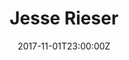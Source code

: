 ---
title: Jesse Rieser
date: 2017-11-01T23:00:00Z
content_blocks:
  - _bookshop_name: home/media-row-start
    row_alignment: between
  - _bookshop_name: home/media-feature
    width: 33
    align_y: start
    margin_y: 100
    margin_left: 25
    margin_right: 0
    title_margin_y: 25
    title_margin_left: 60
    title_margin_right: 0
    text_size: 8xl
    line_height: normal
    text_alignment: left
    text_tracking: normal
    meta_align: right
    color: cdf0d6
    meta: 'Kari Lake: Face of the New Maga Right'
    attached_collection: collections/time-kari-lake.md
    text_color: ffd49b
    font_weight: semibold
    image: https://d1sf55qlb7p6hz.cloudfront.net/rieser-lake_covers-10.jpg
    title: TIME
  - _bookshop_name: home/media-row
    row_alignment: between
  - _bookshop_name: home/modal-blog
    attached_blog: posts/souvenirs-from-paradise.md
    text_size: 2xl
    width: 33
    align_y: start
    margin_y: 100
    margin_left: 0
    margin_right: 0
    title: Souvenirs From Paradise Exhibition
    color: F3D7D7
  - _bookshop_name: home/media-feature
    width: 55
    align_y: start
    margin_y: 400
    margin_left: 0
    margin_right: 5
    title_margin_y: 15
    title_margin_left: 10
    title_margin_right: 0
    text_size: 8xl
    line_height: normal
    text_alignment: left
    text_tracking: normal
    meta_align: right
    image: https://d1sf55qlb7p6hz.cloudfront.net/rieser_mead-15.jpg
    color: D3E8EF
    attached_collection: collections/barrons-lake-mead-drought.md
    font_weight: semibold
    meta: Beyond the Drought Cover Story
    title: Barron's
    text_color: FFE9D8
  - _bookshop_name: home/media-row
    row_alignment: between
  - _bookshop_name: home/media-feature
    width: 60
    align_y: start
    margin_y: 100
    margin_left: 15
    margin_right: 0
    title_margin_y: 50
    title_margin_left: -25
    title_margin_right: 0
    text_size: 7xl
    line_height: normal
    text_alignment: left
    text_tracking: normal
    meta_align: left
    image: https://d1sf55qlb7p6hz.cloudfront.net/escalaras-2.jpg
    attached_collection: collections/antoine-s-escalaras.md
    color: E5F5B5
    title: Antoine's Escalaras
    meta: 2022 Communications Arts Photo Annual
    text_color: B4F0F7
    font_weight: semibold
  - _bookshop_name: home/media-row
    row_alignment: between
  - _bookshop_name: home/modal-blog
    attached_blog: posts/communication-arts-photography-annual-2022.md
    text_size: 2xl
    width: 25
    align_y: start
    margin_y: 50
    margin_left: 5
    margin_right: 0
    color: FCC8CC
    title: 2022 Communication Arts Photo Annual
  - _bookshop_name: home/media-feature
    width: 40
    align_y: start
    margin_y: 300
    margin_left: 0
    margin_right: 10
    title_margin_y: 35
    title_margin_left: 0
    title_margin_right: 0
    text_size: 2xl
    line_height: normal
    text_alignment: left
    text_tracking: normal
    meta_align: right
    image: https://d1sf55qlb7p6hz.cloudfront.net/espn_booker-18.jpg
    color: D4DEE6
    attached_collection: collections/espn-devin-booker-cover-story.md
    meta: 'Devin Booker: Becoming Legendary Cover Story'
    title:
    text_color:
    font_weight:
  - _bookshop_name: home/media-row
    row_alignment: between
  - _bookshop_name: home/media-feature
    width: 60
    align_y: start
    margin_y: 400
    margin_left: 0
    margin_right: 0
    title_margin_left: 5
    title_margin_right: 0
    meta_align: left
    image: https://d1sf55qlb7p6hz.cloudfront.net/retail-cover-1.jpg
    color: F2ECDF
    attached_collection: collections/retail.md
    meta: 2015 - 2022
    title: The Changing Landscape of American Retail
    text_color: FFD38F
    text_size: 6xl
    text_alignment: left
    text_tracking: widest
    font_weight: semibold
    line_height: tight
    title_margin_y: 15
  - _bookshop_name: home/media-feature
    width: 25
    align_y: start
    margin_y: 100
    margin_left: 0
    margin_right: 0
    title_margin_y: 10
    title_margin_left: -55
    title_margin_right: 0
    text_size: 6xl
    line_height: normal
    text_alignment: left
    text_tracking: normal
    font_weight: semibold
    meta_align: right
    image: https://d1sf55qlb7p6hz.cloudfront.net/nytimes_metro-7.jpg
    color: F8CFBF
    title: The New York Times
    meta: Auctioning Off A Dead Mall
    attached_collection: collections/the-new-york-times.md
    text_color: BCF9BF
  - _bookshop_name: home/media-row
    row_alignment: between
  - _bookshop_name: home/modal-blog
    attached_blog: posts/ap-38-american-photography-annual.md
    text_size: 2xl
    width: 15
    align_y: start
    margin_y: 500
    margin_left: 15
    margin_right: 0
    title: 'AP 38: American Photography Annual'
    color: FFAAAA
  - _bookshop_name: home/media-feature
    width: 40
    align_y: start
    margin_y: 100
    margin_left: 0
    margin_right: 15
    title_margin_left: 60
    title_margin_right: 0
    title_margin_y: 30
    meta_align: right
    attached_collection: collections/phoenix.md
    meta: Torpedo London
    image: https://d1sf55qlb7p6hz.cloudfront.net/rieser_phx-recolor-2.jpg
    color: D0F4F2
    text_size: 6xl
    font_weight: semibold
    text_tracking: normal
    text_alignment: left
    line_height: normal
    title: Adobe
    text_color: FFFA8A
  - _bookshop_name: home/media-row
    row_alignment: between
  - _bookshop_name: home/media-feature
    width: 45
    align_y: start
    margin_y: 300
    margin_left: 20
    margin_right: 0
    title_margin_y: 40
    title_margin_left: 20
    title_margin_right: 0
    text_size: 6xl
    line_height: normal
    text_alignment: left
    text_tracking: normal
    font_weight: semibold
    meta_align: right
    image: https://d1sf55qlb7p6hz.cloudfront.net/rieser_folklore-17.jpg
    color: D0E5EF
    title: A Vanishing Folklore
    meta: 2012 - 2022
    attached_collection: collections/vanishing-folklore.md
    text_color: FF3939
  - _bookshop_name: home/modal-blog
    attached_blog: posts/klompching-gallery-fresh.md
    text_size: base
    width: 20
    align_y: start
    margin_y: 100
    margin_left: 0
    margin_right: 5
    title: Fresh
    color: DFEFC2
  - _bookshop_name: home/media-row
    row_alignment: between
  - _bookshop_name: home/modal-blog
    attached_blog: posts/christmas-in-america-happy-birthday-jesus-1.md
    text_size: 2xl
    width: 25
    align_y: start
    margin_y: 100
    margin_left: 5
    margin_right: 0
    title: xmas
    color: FF4B4B
  - _bookshop_name: home/media-feature
    width: 50
    align_x: start
    margin_y: 400
    image: https://d1sf55qlb7p6hz.cloudfront.net/xmas-1.jpg
    attached_collection: collections/xmas-in-america.md
    title: Christmas in America
    color: F4C8C8
    meta: "2010 - \_2019"
    margin_x:
    align_y:
    margin_left: 0
    margin_right: 10
    title_margin_left: 5
    title_margin_right:
    meta_align: right
    text_color: F7EE81
    text_size: 6xl
    text_alignment: left
    text_tracking: normal
    font_weight: semibold
    line_height: none
    title_margin_y: 15
  - _bookshop_name: home/media-row
    row_alignment: between
  - _bookshop_name: home/media-feature
    width: 50
    align_y: start
    margin_y: 300
    margin_left: 10
    margin_right: 0
    title_margin_y: 60
    title_margin_left: -20
    title_margin_right: 0
    text_size: 6xl
    line_height: normal
    text_alignment: left
    text_tracking: normal
    font_weight: semibold
    meta_align: left
    image: https://d1sf55qlb7p6hz.cloudfront.net/rieser-vox-guns-16.jpg
    color: FAF2EA
    title: Gunsmoke, Mythology, and the American Gundemic
    meta: 2021 + 2022
    attached_collection: collections/gundemic.md
    text_color: 7B9DF6
  - _bookshop_name: home/media-feature
    width: 30
    align_y: start
    margin_y: 100
    margin_left: 0
    margin_right: 0
    title_margin_y: 25
    title_margin_left: 5
    title_margin_right: 0
    text_size: 6xl
    line_height: normal
    text_alignment: left
    text_tracking: normal
    meta_align: right
    image: https://d1sf55qlb7p6hz.cloudfront.net/rieser-gunsite-27.jpg
    attached_collection: collections/wired-gunsite.md
    color: D9F4C3
    title: Wired
    meta: I Am Not a Soldier but I Have Been Trained to Kill
    text_color: FFB8FE
    font_weight: semibold
  - _bookshop_name: home/media-row
    row_alignment: between
  - _bookshop_name: home/modal-blog
    attached_blog: posts/star-geezers-on-boooooom.md
    width: 25
    align_y: start
    margin_y: 100
    margin_left: 0
    margin_right: 0
    title: Star Geezers on BOOOOOOM!
    color: FFE7C3
    text_size:
  - _bookshop_name: home/media-feature
    width: 50
    align_y: start
    margin_y: 400
    margin_left: 0
    margin_right: 15
    title_margin_y: 15
    title_margin_left: 5
    title_margin_right: 0
    text_size: 6xl
    line_height: normal
    text_alignment: left
    text_tracking: normal
    font_weight: semibold
    meta_align: left
    image: https://d1sf55qlb7p6hz.cloudfront.net/rieser-ghosttowns-31.jpg
    color: F8E4D0
    title: Vox's 100 Battles
    meta: Summoning the Ghost Town
    attached_collection: collections/vox-100-battles-ghost-towns.md
    text_color: A5F48A
  - _bookshop_name: home/media-row
    row_alignment: between
  - _bookshop_name: home/media-feature
    width: 45
    align_x: end
    margin_y: 300
    image: https://d1sf55qlb7p6hz.cloudfront.net/stargeezers-1.jpg
    attached_collection: collections/star-geezers.md
    title: The Star Geezers
    color: 9bbad5
    meta: "Condor\_Airlines (Germany)"
    margin_x:
    align_y:
    margin_left: 25
    margin_right:
    title_margin_left: 70
    title_margin_right: 0
    meta_align: left
    text_color: F38EFF
    text_size: 6xl
    text_alignment: left
    text_tracking: normal
    font_weight: semibold
    line_height: none
    title_margin_y: 15
  - _bookshop_name: home/modal-blog
    attached_blog: posts/the-photo-banter.md
    text_size: 6xl
    width: 15
    align_y: start
    margin_y: 100
    margin_left: 0
    margin_right: 5
    title: The Photo Banter
    color: 0CA5E5
  - _bookshop_name: home/media-row
    row_alignment: between
  - _bookshop_name: home/media-feature
    width: 30
    align_y: start
    margin_y: 100
    margin_left: 10
    margin_right: 0
    title_margin_y: 15
    title_margin_left: -20
    title_margin_right: 0
    text_size: 6xl
    line_height: normal
    text_alignment: left
    text_tracking: normal
    font_weight: semibold
    meta_align: left
    image: https://d1sf55qlb7p6hz.cloudfront.net/rieser-valley-3.jpg
    color: D4F2ED
    title: One Night In The Valley
    meta: 2022
    attached_collection: collections/one-night-in-the-valley.md
    text_color: F4CF95
  - _bookshop_name: home/media-feature
    width: 40
    align_y: start
    margin_y: 300
    margin_left: 0
    margin_right: 10
    title_margin_left: 5
    title_margin_right: 0
    meta_align: right
    image: https://d1sf55qlb7p6hz.cloudfront.net/robkrar-5.jpg
    title: Outside Magazine
    color: F6E9CC
    attached_collection: collections/outside-magazine-rob-krar.md
    meta: Rob Krar Running in the Dark
    text_color: 93EDBF
    text_size: 6xl
    text_alignment: left
    text_tracking: normal
    font_weight: semibold
    line_height: tight
    title_margin_y: 15
  - _bookshop_name: home/media-row
    row_alignment: between
  - _bookshop_name: home/modal-blog
    attached_blog: posts/ap-38-american-photography-annual-1.md
    text_size: 2xl
    width: 20
    align_y: start
    margin_y: 50
    margin_left: 0
    margin_right: 0
    title: AP 38 Chosen Popular Mechanic
    color:
  - _bookshop_name: home/media-feature
    width: 33
    align_y: start
    margin_y: 100
    margin_left: 5
    margin_right: 5
    title_margin_y: 15
    title_margin_left: 5
    title_margin_right:
    text_size: 6xl
    line_height: normal
    text_alignment: left
    text_tracking: normal
    font_weight: semibold
    meta_align: left
    image: https://d1sf55qlb7p6hz.cloudfront.net/minors-1.jpg
    color: E4ECF7
    title: The New York Times
    meta: A Minor Leaguer’s Hard Road to the Bigs
    attached_collection: collections/the-new-york-times-3.md
    text_color: FF6065
  - _bookshop_name: home/modal-blog
    attached_blog: posts/ap-38-american-photography-annual-copy.md
    text_size: 2xl
    width: 15
    align_y: start
    margin_y: 700
    margin_left: 0
    margin_right: 20
    title: BOOOOOOOM Feature
    color: FFCFCF
  - _bookshop_name: home/media-row
    row_alignment: between
  - _bookshop_name: home/media-feature
    width: 55
    align_y: start
    margin_y: 200
    margin_left: 15
    margin_right: 0
    title_margin_y: 75
    title_margin_left: 5
    title_margin_right: 0
    text_size: 6xl
    line_height: normal
    text_alignment: left
    text_tracking: normal
    meta_align: left
    image: https://d1sf55qlb7p6hz.cloudfront.net/rieser_natgeo-marty-1.jpg
    title: National Geographic
    meta: 50 Grades of Shade
    attached_collection: collections/national-geographic.md
    color: F5E9A3
    text_color: E0CAFB
    font_weight: semibold
  - _bookshop_name: home/modal-blog
    attached_blog: posts/agents-club-22-awards-poetic-documentary.md
    text_size: 2xl
    width: 10
    align_y: start
    margin_y: 50
    margin_left: 0
    margin_right: 15
    title: Agents Club 22 Awards
    color: F9B0B0
  - _bookshop_name: home/media-row
    row_alignment: between
  - _bookshop_name: home/modal-blog
    attached_blog: posts/ap-37-american-photography-annual.md
    text_size: 2xl
    width: 33
    align_y: start
    margin_y: 200
    margin_left: 0
    margin_right: 0
    title: AP 37
    color: F6F9AD
  - _bookshop_name: home/modal-blog
    attached_blog: posts/young-guns-19.md
    text_size: 2xl
    width: 30
    align_y: start
    margin_y: 100
    margin_left: 0
    margin_right: 20
    title: YG 19
    color: FFE6E6
  - _bookshop_name: home/media-row
    row_alignment: between
  - _bookshop_name: home/media-feature
    width: 40
    align_y: start
    margin_y: 100
    margin_left: 10
    margin_right: 0
    title_margin_y: 20
    title_margin_left: -15
    title_margin_right: 0
    text_size: 6xl
    line_height: normal
    text_alignment: left
    text_tracking: normal
    meta_align: left
    attached_collection: collections/smartwater.md
    image: https://d1sf55qlb7p6hz.cloudfront.net/smartwater-1.jpg
    color: DDE2F1
    title: Smart Water
    meta: Ben Simmons for Anomaly
    text_color: FB504B
    font_weight: semibold
  - _bookshop_name: home/media-feature
    width: 33
    align_y: start
    margin_y: 400
    margin_left: 0
    margin_right: 5
    title_margin_y: 10
    title_margin_left: 10
    title_margin_right: 0
    text_size: 10xl
    line_height: normal
    text_alignment: left
    text_tracking: normal
    font_weight: semibold
    meta_align: right
    image: https://d1sf55qlb7p6hz.cloudfront.net/rieser-armani-hopkins-9.jpg
    color: C1EEE7
    title: V
    meta: Armani 50th Anniversary Featuring Deandre Hopkins
    attached_collection: collections/armani-anniversary.md
    text_color: F270F1
  - _bookshop_name: home/media-row
    row_alignment: between
  - _bookshop_name: home/modal-blog
    attached_blog: posts/sunset-spot.md
    text_size: 2xl
    width: 20
    align_y: start
    margin_y: 700
    margin_left: 5
    margin_right: 0
    color: DACEEA
    title: The Sunset Spot at Red Modern
  - _bookshop_name: home/media-feature
    width: 40
    align_y:
    margin_y: 300
    margin_left: 5
    margin_right: 0
    title_margin_left: 50
    title_margin_right:
    meta_align: left
    image: https://d1sf55qlb7p6hz.cloudfront.net/adicross-10.jpg
    color: D0F6CB
    attached_collection: collections/adidas-golf.md
    title: adidas Golf
    meta: Dustin Johnson, Xander Schaufelle, & Sergio Garcia
    text_color: FDABAB
    text_size: 6xl
    text_alignment: left
    text_tracking: normal
    font_weight: semibold
    line_height: none
    title_margin_y: 80
  - _bookshop_name: home/modal-blog
    attached_blog: posts/2022-spd-awards.md
    text_size: 2xl
    width: 10
    align_y: start
    margin_y: 100
    margin_left: 0
    margin_right: 10
    title: SPD 22
    color: D2B9ED
  - _bookshop_name: home/media-row
    row_alignment: between
  - _bookshop_name: home/media-feature
    width: 45
    align_y: start
    margin_y: 100
    margin_left: 15
    margin_right: 0
    title_margin_left: -30
    title_margin_right: 0
    meta_align: right
    title: Amtrak the National
    image: https://d1sf55qlb7p6hz.cloudfront.net/sunset-limited-6.jpg
    color: A8F1E1
    meta: Palm Springs to Yuma on the Sunset Limited
    attached_collection: collections/amtrak-sunset-limited.md
    text_color: FF3939
    text_size: 6xl
    text_alignment:
    text_tracking: normal
    font_weight: semibold
    line_height: none
    title_margin_y: 75
  - _bookshop_name: home/modal-blog
    attached_blog: posts/ap-36-american-photography-annual.md
    width: 15
    align_y: start
    margin_y: 700
    margin_left: 0
    margin_right: 20
    title: AP 36
    color: D8EBEE
    text_size: 4xl
  - _bookshop_name: home/media-row
    row_alignment: between
  - _bookshop_name: home/media-feature
    width: 45
    align_y: start
    margin_y: 400
    margin_left: 25
    margin_right: 0
    title_margin_left: 5
    title_margin_right: 0
    meta_align: right
    image: https://d1sf55qlb7p6hz.cloudfront.net/bitmain-19.jpg
    title: Wired
    color: FFE087
    meta: The Hard Luck Texas Town That Bet on Bitcoin and Lost
    attached_collection: collections/wired-bitmain.md
    text_color: F8F1BC
    text_size: 6xl
    text_alignment: left
    text_tracking: normal
    font_weight: semibold
    line_height: none
    title_margin_y: 15
  - _bookshop_name: home/modal-blog
    width: 25
    align_x: start
    margin_x: 0
    margin_y: 50
    title: WaPo
    image:
    color: fde25e
    attached_blog: posts/the-changing-landscape-of-america-retail.md
    align_y:
    margin_left: 0
    margin_right: 0
    text_size:
  - _bookshop_name: home/media-row
    row_alignment: between
  - _bookshop_name: home/modal-blog
    attached_blog: posts/ap-37-american-photography-annual-copy.md
    text_size: 2xl
    width: 15
    align_y: start
    margin_y: 100
    margin_left: 15
    margin_right: 0
    color: AAFEBF
    title: Spotlight Awards
  - _bookshop_name: home/media-feature
    width: 55
    align_y: start
    margin_y: 300
    margin_left: 0
    margin_right: 10
    title_margin_y: 20
    title_margin_left: 5
    title_margin_right: 0
    text_size: 6xl
    line_height: normal
    text_alignment: left
    text_tracking: normal
    meta_align: right
    title: The New York Times
    meta: America is Reopening. This is What it Looks Like
    attached_collection: collections/the-new-york-times-1.md
    color: FDD3D3
    text_color: 81FF6E
    image: https://d1sf55qlb7p6hz.cloudfront.net/nyt_reopen-8.jpg
    font_weight: semibold
  - _bookshop_name: home/media-row
    row_alignment: between
  - _bookshop_name: home/modal-blog
    attached_blog: posts/christmas-in-america-happy-birthday-jesus.md
    width: 33
    align_y: start
    margin_y: 100
    margin_left: 20
    margin_right: 0
    title: Xmas Roundup
    color: C5C458
    text_size:
  - _bookshop_name: home/modal-blog
    attached_blog: posts/the-changing-landscape-of-american-retail-1.md
    width: 20
    align_y: start
    margin_y: 400
    margin_left: 0
    margin_right: 20
    title: The Fence
    color: EED2D2
    text_size:
  - _bookshop_name: home/media-row-end
collection_description: A student of subtleties.
collection_content:
cover_image: https://d1sf55qlb7p6hz.cloudfront.net/escalaras-2.jpg
feature_logo: https://d1sf55qlb7p6hz.cloudfront.net/logo-amtrak-8.png
feature_cover: https://d1sf55qlb7p6hz.cloudfront.net/timeGC-5.jpg
feature_description: >-
  Here you will find handpicked photographic art works, client commissions, and
  recent news. For a more expansive experience please head over to all works.


  If you are solely interested in the works produced in my personal photographic
  art practice, please head over to [**_Jesse Rieser
  Projects_**](https://jesserieserprojects.com/).
navigation_theme: black
row_alignment: between
selected_works_theme:
  - template: selected-works-theme
    image: https://d1sf55qlb7p6hz.cloudfront.net/selectedworks_2021-horizontal-2.jpg
    theme_color: 86D5F3
    image_mobile: https://d1sf55qlb7p6hz.cloudfront.net/selectedworks_2021-vertical-2.jpg
  - template: selected-works-theme
    image: https://d1sf55qlb7p6hz.cloudfront.net/rieser-selectedworks-3.jpg
    image_mobile: https://d1sf55qlb7p6hz.cloudfront.net/rieser-selectedworks_verts-3.jpg
    theme_color: C5E2D6
  - template: selected-works-theme
    image: https://d1sf55qlb7p6hz.cloudfront.net/rieser-selectedworks-6.jpg
    theme_color: F3DDC8
    image_mobile: https://d1sf55qlb7p6hz.cloudfront.net/rieser-selectedworks_verts-6.jpg
  - template: selected-works-theme
    image: https://d1sf55qlb7p6hz.cloudfront.net/rieser-selectedworks-7.jpg
    theme_color: DEDFF7
    image_mobile: https://d1sf55qlb7p6hz.cloudfront.net/rieser-selectedworks_verts-7.jpg
px_extra: true
collection_meta: >-
  Los Angeles and Phoenix Commercial, Editorial, and Fine Art Photographer &
  Director specializing in portraiture, reportage, sport and conceptual
  photography and video. Located in the West Coast and Southwestern USA. 
seo:
  meta_title: Selected Works of Photographer Jesse Rieser
  meta_description: Handpicked portfolios and news by the artist
---
